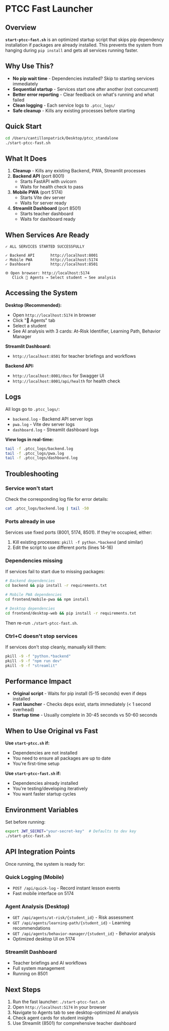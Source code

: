 # PTCC Fast Launcher

## Overview

**`start-ptcc-fast.sh`** is an optimized startup script that skips pip dependency installation if packages are already installed. This prevents the system from hanging during `pip install` and gets all services running faster.

## Why Use This?

- **No pip wait time** - Dependencies installed? Skip to starting services immediately
- **Sequential startup** - Services start one after another (not concurrent)
- **Better error reporting** - Clear feedback on what's running and what failed
- **Clean logging** - Each service logs to `.ptcc_logs/`
- **Safe cleanup** - Kills any existing processes before starting

## Quick Start

```bash
cd /Users/cantillonpatrick/Desktop/ptcc_standalone
./start-ptcc-fast.sh
```

## What It Does

1. **Cleanup** - Kills any existing Backend, PWA, Streamlit processes
2. **Backend API** (port 8001)
   - Starts FastAPI with uvicorn
   - Waits for health check to pass
3. **Mobile PWA** (port 5174)
   - Starts Vite dev server
   - Waits for server ready
4. **Streamlit Dashboard** (port 8501)
   - Starts teacher dashboard
   - Waits for dashboard ready

## When Services Are Ready

```
✓ ALL SERVICES STARTED SUCCESSFULLY

✓ Backend API       http://localhost:8001
✓ Mobile PWA        http://localhost:5174
✓ Dashboard         http://localhost:8501

🌐 Open browser: http://localhost:5174
   Click 🤖 Agents → Select student → See analysis
```

## Accessing the System

**Desktop (Recommended):**
- Open `http://localhost:5174` in browser
- Click "🤖 Agents" tab
- Select a student
- See AI analysis with 3 cards: At-Risk Identifier, Learning Path, Behavior Manager

**Streamlit Dashboard:**
- `http://localhost:8501` for teacher briefings and workflows

**Backend API:**
- `http://localhost:8001/docs` for Swagger UI
- `http://localhost:8001/api/health` for health check

## Logs

All logs go to `.ptcc_logs/`:
- `backend.log` - Backend API server logs
- `pwa.log` - Vite dev server logs
- `dashboard.log` - Streamlit dashboard logs

**View logs in real-time:**
```bash
tail -f .ptcc_logs/backend.log
tail -f .ptcc_logs/pwa.log
tail -f .ptcc_logs/dashboard.log
```

## Troubleshooting

### Service won't start
Check the corresponding log file for error details:
```bash
cat .ptcc_logs/backend.log | tail -50
```

### Ports already in use
Services use fixed ports (8001, 5174, 8501). If they're occupied, either:
1. Kill existing processes: `pkill -f python.*backend` (and similar)
2. Edit the script to use different ports (lines 14-16)

### Dependencies missing
If services fail to start due to missing packages:
```bash
# Backend dependencies
cd backend && pip install -r requirements.txt

# Mobile PWA dependencies
cd frontend/mobile-pwa && npm install

# Desktop dependencies
cd frontend/desktop-web && pip install -r requirements.txt
```

Then re-run `./start-ptcc-fast.sh`.

### Ctrl+C doesn't stop services
If services don't stop cleanly, manually kill them:
```bash
pkill -9 -f "python.*backend"
pkill -9 -f "npm run dev"
pkill -9 -f "streamlit"
```

## Performance Impact

- **Original script** - Waits for pip install (5-15 seconds) even if deps installed
- **Fast launcher** - Checks deps exist, starts immediately (< 1 second overhead)
- **Startup time** - Usually complete in 30-45 seconds vs 50-60 seconds

## When to Use Original vs Fast

**Use `start-ptcc.sh` if:**
- Dependencies are not installed
- You need to ensure all packages are up to date
- You're first-time setup

**Use `start-ptcc-fast.sh` if:**
- Dependencies already installed
- You're testing/developing iteratively
- You want faster startup cycles

## Environment Variables

Set before running:
```bash
export JWT_SECRET="your-secret-key"  # Defaults to dev key
./start-ptcc-fast.sh
```

## API Integration Points

Once running, the system is ready for:

### Quick Logging (Mobile)
- `POST /api/quick-log` - Record instant lesson events
- Fast mobile interface on 5174

### Agent Analysis (Desktop)
- `GET /api/agents/at-risk/{student_id}` - Risk assessment
- `GET /api/agents/learning-path/{student_id}` - Learning recommendations
- `GET /api/agents/behavior-manager/{student_id}` - Behavior analysis
- Optimized desktop UI on 5174

### Streamlit Dashboard
- Teacher briefings and AI workflows
- Full system management
- Running on 8501

## Next Steps

1. Run the fast launcher: `./start-ptcc-fast.sh`
2. Open `http://localhost:5174` in your browser
3. Navigate to Agents tab to see desktop-optimized AI analysis
4. Check agent cards for student insights
5. Use Streamlit (8501) for comprehensive teacher dashboard

